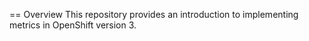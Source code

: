 == Overview
This repository provides an introduction to implementing metrics in OpenShift version 3.
